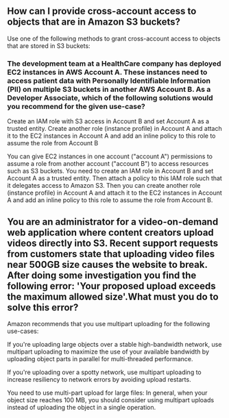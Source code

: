 ## How can I provide cross-account access to objects that are in Amazon S3 buckets?

Use one of the following methods to grant cross-account access to objects that are stored in S3 buckets:

### The development team at a HealthCare company has deployed EC2 instances in AWS Account A. These instances need to access patient data with Personally Identifiable Information (PII) on multiple S3 buckets in another AWS Account B. As a Developer Associate, which of the following solutions would you recommend for the given use-case?

Create an IAM role with S3 access in Account B and set Account A as a trusted entity. Create another role (instance profile) in Account A and attach it to the EC2 instances in Account A and add an inline policy to this role to assume the role from Account B

You can give EC2 instances in one account ("account A") permissions to assume a role from another account ("account B") to access resources such as S3 buckets. You need to create an IAM role in Account B and set Account A as a trusted entity. Then attach a policy to this IAM role such that it delegates access to Amazon S3. Then you can create another role (instance profile) in Account A and attach it to the EC2 instances in Account A and add an inline policy to this role to assume the role from Account B.

## You are an administrator for a video-on-demand web application where content creators upload videos directly into S3. Recent support requests from customers state that uploading video files near 500GB size causes the website to break. After doing some investigation you find the following error: 'Your proposed upload exceeds the maximum allowed size'.What must you do to solve this error?

Amazon recommends that you use multipart uploading for the following use-cases:

If you're uploading large objects over a stable high-bandwidth network, use multipart uploading to maximize the use of your available bandwidth by uploading object parts in parallel for multi-threaded performance.

If you're uploading over a spotty network, use multipart uploading to increase resiliency to network errors by avoiding upload restarts.

You need to use multi-part upload for large files: In general, when your object size reaches 100 MB, you should consider using multipart uploads instead of uploading the object in a single operation.



